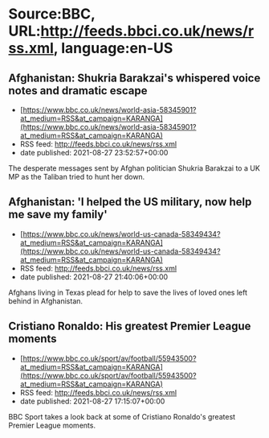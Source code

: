 # Source:BBC, URL:http://feeds.bbci.co.uk/news/rss.xml, language:en-US

## Afghanistan: Shukria Barakzai's whispered voice notes and dramatic escape
 - [https://www.bbc.co.uk/news/world-asia-58345901?at_medium=RSS&at_campaign=KARANGA](https://www.bbc.co.uk/news/world-asia-58345901?at_medium=RSS&at_campaign=KARANGA)
 - RSS feed: http://feeds.bbci.co.uk/news/rss.xml
 - date published: 2021-08-27 23:52:57+00:00

The desperate messages sent by Afghan politician Shukria Barakzai to a UK MP as the Taliban tried to hunt her down.

## Afghanistan: 'I helped the US military, now help me save my family'
 - [https://www.bbc.co.uk/news/world-us-canada-58349434?at_medium=RSS&at_campaign=KARANGA](https://www.bbc.co.uk/news/world-us-canada-58349434?at_medium=RSS&at_campaign=KARANGA)
 - RSS feed: http://feeds.bbci.co.uk/news/rss.xml
 - date published: 2021-08-27 21:40:06+00:00

Afghans living in Texas plead for help to save the lives of loved ones left behind in Afghanistan.

## Cristiano Ronaldo: His greatest Premier League moments
 - [https://www.bbc.co.uk/sport/av/football/55943500?at_medium=RSS&at_campaign=KARANGA](https://www.bbc.co.uk/sport/av/football/55943500?at_medium=RSS&at_campaign=KARANGA)
 - RSS feed: http://feeds.bbci.co.uk/news/rss.xml
 - date published: 2021-08-27 17:15:07+00:00

BBC Sport takes a look back at some of Cristiano Ronaldo's greatest Premier League moments.

